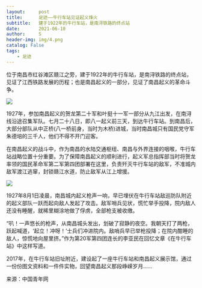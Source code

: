 ```yaml
---
layout:     post
title:      足迹——牛行车站见证起义烽火
subtitle:   建于1922年的牛行车站，是南浔铁路的终点站 
date:       2021-06-10
author:     S
header-img: img/4.png
catalog: False
tags:
    - 足迹
---
```


位于南昌市红谷滩区赣江之旁，建于1922年的牛行车站，是南浔铁路的终点站，见证了江西铁路发展的历程；也是南昌起义的一部分，见证了南昌起义的革命斗争。 

![](https://raw.githubusercontent.com/shaosb/shaosb.github.io/master/img_url/4-1.jpg)

1927年，参加南昌起义的贺龙第二十军和叶挺十一军一部分从九江出发，在南浔线沿途召集军队。七月二十八日，即八一起义前三天，到达牛行车站。到南昌后，大部分部队从中正桥(八一桥前身，当时为木桥)进城，当时南昌城只有国民党守军朱德培的三千人，他们不得不开门迎客。 

在南昌起义的战斗中，作为南昌的水陆交通枢纽、南昌与外界连接的咽喉，牛行车站战略位置十分重要。为了保障南昌起义的顺利进行，起义军总指挥部当时将贺龙率领的国民革命军第二军第四团部署在这里，负责歼灭牛行车站的敌军，不准城内敌军渡江逃窜，封锁赣江水道，防止敌军从江上增援。

![](https://raw.githubusercontent.com/shaosb/shaosb.github.io/master/img_url/4-2.png)

1927年8月1日凌晨，南昌城内起义枪声一响，早已埋伏在牛行车站敌巡防队附近的起义部队一跃而起向敌人发起了攻击。敌军哨兵见状，慌忙举手投降，院内敌人还没有睡醒，就稀里糊涂地做了俘虏，全部枪支被收缴。

“叭！一声悠长的枪声，从南昌城头发出，划破了寂静的夜空。我朝天打了两枪，跃起喊道，‘起立！冲呀！’士兵们冲进院内。敌哨兵早已举枪投降；在院内酣睡的敌人，惊慌地向屋里挤。”作为第20军第四团连长的李亚民在回忆文章《在牛行车站》中这样写道。

2017年，在牛行车站旧址附近，建设起了一座牛行车站和南昌起义展示馆，通过一份份图文资料和一件件实物，回望南昌起义那段峥嵘岁月……

来源：中国青年网